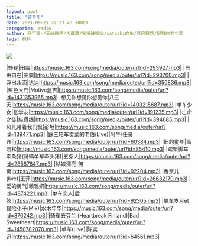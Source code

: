 ```yaml
---
layout: post
title: "骑单车"
date: 2021-09-21 22:23:43 +0800
categories: radio
author: 任可爱-/三絲餃子/大藏藏/吼吼破喉咙/satoshi的鱼/默已释然/倔强的老韭菜
tags: 科科
---
```

![]({{site.baseurl}}/images/cover_20210921.jpg)

|野花|田震|https://music.163.com/song/media/outer/url?id=293927.mp3|
|自由自在|田震|https://music.163.com/song/media/outer/url?id=293700.mp3|
|浮出水面|达达|https://music.163.com/song/media/outer/url?id=350836.mp3|
|藍色大門|Motive蓝吉|https://music.163.com/song/media/outer/url?id=1431353965.mp3|
|想见你想见你想见你|八三夭|https://music.163.com/song/media/outer/url?id=1403215687.mp3|
|单车少女|张学友|https://music.163.com/song/media/outer/url?id=191235.mp3|
|亡命之徒|纵贯线|https://music.163.com/song/media/outer/url?id=394685.mp3|
|风儿带着我们飘|彭坦|https://music.163.com/song/media/outer/url?id=139471.mp3|
|踩三轮车卖菜的老伯(Live)|阿牛/任贤齐|https://music.163.com/song/media/outer/url?id=60384.mp3|
|旧的童年|高晓松|https://music.163.com/song/media/outer/url?id=85410.mp3|
|踏架脚车牵条猪(骑辆单车牵头猪)|五条人|https://music.163.com/song/media/outer/url?id=28587847.mp3|
|姑娘漂亮|何勇|https://music.163.com/song/media/outer/url?id=92204.mp3|
|香奈儿 (live)|王菲|https://music.163.com/song/media/outer/url?id=26632170.mp3|
|爱的勇气|赖雅妍|https://music.163.com/song/media/outer/url?id=4874221.mp3|
|单车恋人|后弦|https://music.163.com/song/media/outer/url?id=92305.mp3|
|单车岁月et冒险小子(Mix)|水木年华|https://music.163.com/song/media/outer/url?id=376242.mp3|
|骑车去芬兰 (Heartbreak Finland)|Bad Sweetheart|https://music.163.com/song/media/outer/url?id=1450782070.mp3|
|单车(Live)|陈奕迅|https://music.163.com/song/media/outer/url?id=64561.mp3|

